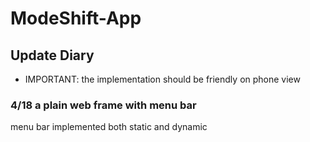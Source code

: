 # ModeShift-App
## Update Diary
* IMPORTANT: the implementation should be friendly on phone view
### 4/18 a plain web frame with menu bar
menu bar implemented both static and dynamic
